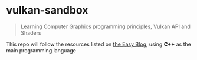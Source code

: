 # vulkan-sandbox

> Learning Computer Graphics programming principles, Vulkan API and Shaders

This repo will follow the resources listed on [the Easy Blog](https://3isvogel.github.io#3d-computer-graphics), using **C++** as the main programming language
